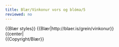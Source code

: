 ```yaml
---
title: Blær/Vinkonur vors og blóma/5
reviewed: no
---
```

<vocabulary>
</vocabulary>
{{Blær styles}}
{{Blær|http://blaer.is/grein/vinkonur}}

<div class="book" data-translate=true data-audio-file="vinkonurvorsogbloma-05-5.mp3">
{{center|<Audio src="vinkonurvorsogbloma-05-5.mp3"/>}}
<html>
<div class="blaer article">

<div class="article-entry">
  <div class="image-box image-box-large">

    <video poster="https://ylhyra.is/Special:Filepath/Blær_–_Vinkonur_vors_og_blóma_67195.jpeg" autoplay loop muted>
  <source src="https://ylhyra.is/Special:Filepath/Blær_–_Vinkonur_vors_og_blóma_28901.webm" type="video/webm">
  <source src="https://ylhyra.is/Special:Filepath/Blær_–_Vinkonur_vors_og_blóma_21753.mp4" type="video/mp4">
</video>
  </div>

  <div class="image-box image-box-medium">
    <img src="https://ylhyra.is/Special:Filepath/Blær_–_Vinkonur_vors_og_blóma_53544.jpeg">
  </div>

  <div class="image-box image-box-medium">
    <img src="https://ylhyra.is/Special:Filepath/Blær_–_Vinkonur_vors_og_blóma_99870.jpeg">
  </div>

  <div class="text">
    <p><strong data-no-translate="true" data-no-audio="true">Íris:</strong> Einhvern tímann þurfum við síðan að vinna á sumrin og þá fáum við ekkert sumarfrí.<br><strong data-no-translate="true" data-no-audio="true"></strong><strong data-no-translate="true" data-no-audio="true">Hildur:</strong> Ég verð samt í skemmtilegri vinnu, að sinna hestunum.<br><strong data-no-translate="true" data-no-audio="true"></strong><strong data-no-translate="true" data-no-audio="true">Íris:</strong> Þú veist þú færð ekki borgað fyrir það.<br><strong data-no-translate="true" data-no-audio="true"></strong><strong data-no-translate="true" data-no-audio="true">Hildur:</strong> Nei, mér er alveg sama, það er allavega vinna.<br><strong data-no-translate="true" data-no-audio="true"></strong><strong data-no-translate="true" data-no-audio="true">Eva:</strong> Sumarfríið er bara svo skemmtilegt, stundum hittumst við klukkan ellefu
      og erum úti til tíu um kvöldið.<br><strong data-no-translate="true" data-no-audio="true"></strong><strong data-no-translate="true" data-no-audio="true">Íris:</strong> Svo steinsofnar maður á kvöldin, búin að bretta um allan bæinn.<br><strong data-no-translate="true" data-no-audio="true"></strong><strong data-no-translate="true" data-no-audio="true">Hildur: </strong>Spyrja eftir stelpunum, fara á trampólínið og í sund.<br><strong data-no-translate="true" data-no-audio="true">Íris:</strong> Það vantar samt fleiri sundlaugar í miðbæinn, það er bara Sundhöllin.<br><strong data-no-translate="true" data-no-audio="true"></strong><strong data-no-translate="true" data-no-audio="true">Eva:</strong> Hún er alveg glötuð.<br><strong data-no-translate="true" data-no-audio="true"></strong><strong data-no-translate="true" data-no-audio="true">Hildur:</strong> Það er alveg margt sem vantar hérna.<br><strong data-no-translate="true" data-no-audio="true"></strong><strong data-no-translate="true" data-no-audio="true">Eva: </strong>Eins
      og hvað?<br><strong data-no-translate="true" data-no-audio="true"></strong><strong data-no-translate="true" data-no-audio="true">Hildur:</strong> Æi, maður sér svona hluti en gleymir þeim strax.</p>
  </div>

  <div class="text">
    <blockquote>
      <p>„Íris: Það mætti t.d. vera hreinna í bænum. Eins og um helgar eftir að fólk er búið að vera í bænum þá eru bjórflöskur úti um allt.“</p>
    </blockquote>
  </div>

  <div class="text">
    <p><strong data-no-translate="true" data-no-audio="true">Hildur:</strong> Og sígarettur.<br><strong data-no-translate="true" data-no-audio="true"></strong><strong data-no-translate="true" data-no-audio="true">Eva:</strong> Það mættu líka vera fleiri hjólastígar en þessir nýju eru mjög þægilegir.<br><strong data-no-translate="true" data-no-audio="true"></strong><strong data-no-translate="true" data-no-audio="true">Hildur:</strong> Mér finnst vanta fleiri staði eins og þennan,
      til þess að setjast niður og slaka á.<br><strong data-no-translate="true" data-no-audio="true"></strong><strong data-no-translate="true" data-no-audio="true">Íris: </strong>Það eru oftast bara rólóar sem eru bara fyrir litla krakka, ekkert fyrir okkur hin.</p>
  </div>

</div>

</div>
</html>
</div>
{{Copyright/Blær}}

